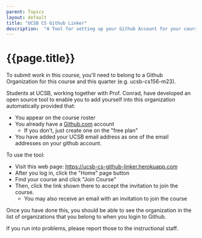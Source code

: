 ```yaml
---
parent: Topics
layout: default
title: "UCSB CS Github Linker"  
description:  "A Tool for setting up your Github Account for your course"
---
```


# {{page.title}}

To submit work in this course, you'll need to belong to a Github Organization for this course and this quarter (e.g. ucsb-cs156-m23).

Students at UCSB, working together with Prof. Conrad, have developed an open source tool to enable you to add yourself into this organization automatically
provided that:
* You appear on the course roster
* You already have a [Github.com](https://github.com) account
   * If you don't, just create one on the "free plan"
* You have added your UCSB email address as one of the email addresses on your github account.

To use the tool:
* Visit this web page: <https://ucsb-cs-github-linker.herokuapp.com>
* After you log in, click the "Home" page button
* Find your course and click "Join Course"
* Then, click the link shown there to accept the invitation to join the course.
   * You may also receive an email with an invitation to join the course

Once you have done this, you should be able to see the organization in the list of organizations that you belong to when you login to Github.

If you run into problems, please report those to the instructional staff.

